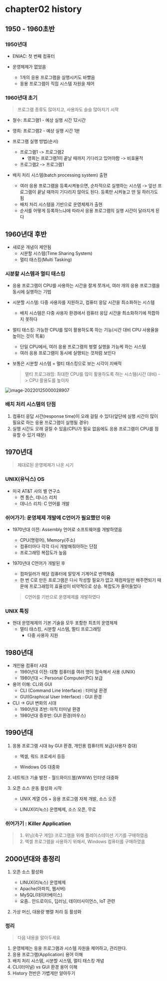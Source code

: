# chapter02 history



## 1950 - 1960초반

### 1950년대

- ENIAC: 첫 번째 컴퓨터

- 운영체제가 없었음
  - 1개의 응용 프로그램을 실행시키도 바빴음
  - 응용 프로그램이 직접 시스템 자원을 제어

### 1960년대 초기

> 프로그램 종류도 많아지고, 사용자도 슬슬 많아지기 시작 

- 철수: 프로그램1 - 예상 실행 시간 12시간
- 영희: 프로그램2 - 예상 실행 시간 1분
- 프로그램 실행 방법(순서)
  - 프로그램1 -> 프로그램2
    - 영희는 프로그램1이 끝날 때까지 기다리고 있어야함 -> 비효율적
  - 프로그램2 -> 프로그램1

- 배치 처리 시스템(batch processing system) 출현
  - 여러 응용 프로그램을 등록시켜놓으면, 순차적으로 실행하는 시스템 -> 앞선 프로그램이 끝날 때까지 기다리지 않아도 된다. 등록만 시켜놓고 딴 일 하러가도 됨
  - 배치 처리 시스템을 기반으로 운영체제가 출현
  - 순서를 어떻게 등록하느냐에 따라서 응용 프로그램의 실행 시간이 달라지게 된다



## 1960년대 후반

- 새로운 개념이 제안됨
  - 시분할 시스템(Time Sharing System)
  - 멀티 태스킹(Multi Tasking)

### 시분할 시스템과 멀티 태스킹

- 응용 프로그램이 CPU를 사용하는 시간을 잘게 쪼개서, 여러 개의 응용 프로그램을 동시에 실행하는 기법

- 시분할 시스템: 다중 사용자를 지원하고, 컴퓨터 응답 시간을 최소화하는 시스템

  - 배치 시스템은 다중 사용자 환경에서 컴퓨터 응답 시간을 최소화하기에 적합하지 못하다

- 멀티 태스킹: 가능한 CPU를 많이 활용하도록 하는 기능(시간 대비 CPU 사용율을 높이는 것이 목표)

  - 단일 CPU에서, 여러 응용 프로그램의 벙렬 실행을 가능케 하는 시스템
  - 여러 응용 프로그램이 동시에 실행되는 것처럼 보인다

- 보통은 시분할 시스템 = 멀티 태스킹으로 보는 시각이 지배적

  > 멀티 프로그래밍: 최대한 CPU를 많이 활용하도록 하는 시스템(시간 대비) -> CPU 활용도를 높이자

![image-20220125000028907](../../../AppData/Roaming/Typora/typora-user-images/image-20220125000028907.png)



### 배치 처리 시스템의 단점

1. 컴퓨터 응답 시간(response time)이 오래 걸릴 수 있다(앞단에 실행 시간이 많이 필요로 하는 응용 프로그램이 실행될 경우)
2. 실행 시간도 오래 걸릴 수 있음(CPU가 필요 없음에도 응용 프로그램이 CPU를 점유할 수 있기 때문)



## 1970년대

> 제대로된 운영체제가 나온 시기

### UNIX(유닉스) OS

- 미국 AT&T 사의 벨 연구소
  - 켄 톰슨, 데니스 리치
  - 데니스 리치: C 언어를 개발

### 쉬어가기: 운영체제 개발에 C언어가 필요했던 이유

- 1970년대 이전: Assembly 언어로 소프트웨어를 개발하였음

  - CPU(명령어), Memory(주소)
  - 컴퓨터마다 각각 다시 개발해줘야하는 단점
  - 프로그래밍 복잡도가 높음

- 1970년대 C언어가 개발된 후

  - 컴파일러가 해당 컴퓨터에 알맞게 기계어로 번역해줌
  - 한 번 C로 만든 프로그램은 다시 작성할 필요가 없고 재컴파일만 해주면되기 때문에 프로그래밍의 효율성이 비약적으로 상승. 복잡도가 줄어들었다

  > C언어를 기반으로 운영체제를 개발하였다

### UNIX 특징

- 현대 운영체제의 기본 기술을 모두 포함한 최초의 운영체제
  - 멀티 태스킹, 시분할 시스템, 멀티 프로그래밍
    - 다중 사용자 지원



## 1980년대

- 개인용 컴퓨터 시대
  - 1980년대 이전: 대형 컴퓨터를 여러 명이 접속해서 사용 (UNIX)
  - 1980년대 ~: Personal Computer(PC)  보급
- 용어 이해: CLI와 GUI
  - CLI (Command Line Interface) : 터미널 환경
  - GUI(Graphical User Interface) :  GUI 환경
- CLI -> GUI 변화의 시대
  - 1980년대 초반: 아직 터미널 환경
  - 1980년대 중후반: GUI 환경(마우스)



## 1990년대 

1. 응용 프로그램 시대 by GUI 환경, 개인용 컴퓨터의 보급(사용자 증대)

   - 엑셀, 워드 프로세서 등등

   - Windows OS 대중화

2. 네트워크 기술 발전 - 월드와이드웹(WWW) 인터넷 대중화

3. 오픈 소스 운동 활성화 시작

   - UNIX 계열 OS + 응용 프로그램 자체 개발, 소스 오픈

   - LINUX(리눅스) 운영체제, 소스 오픈, 무료

### 쉬어가기 : Killer Application

> 1. 위닝(축구 게임) 프로그램을 위해 플레이스테이션 기기를 구매하였음
> 2. 엑셀 프로그램을 사용하기 위해서, Windows 컴퓨터를 구매하였음



## 2000년대와 총정리

1. 오픈 소스 활성화

   - LINUX(리눅스) 운영체제
   - Apache(아파치, 웹서버)
   - MySQL(데이터베이스)
   - 요즘.. 안드로이드, 딥러닝, 데이터사이언스, IoT 관련

2. 가상 머신, 대용량 병렬 처리 등 활성화

   

### 정리

> 다음 내용을 알아두세요

1. 운영체제는 응용 프로그램과 시스템 자원을 제어하고, 관리한다.
2. 응용 프로그램(Application) 용어 이해
3. 배치 처리 시스템, 시분할 시스템, 멀티 태스킹 개념
4. CLI(터미널) vs GUI 환경 용어 이해
5. History 전반은 가볍게만 알아두기

